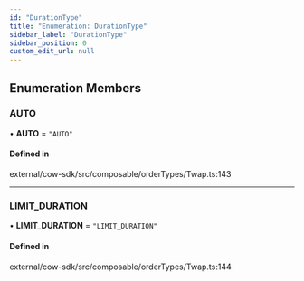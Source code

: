 ```yaml
---
id: "DurationType"
title: "Enumeration: DurationType"
sidebar_label: "DurationType"
sidebar_position: 0
custom_edit_url: null
---
```


## Enumeration Members

### AUTO

• **AUTO** = ``"AUTO"``

#### Defined in

external/cow-sdk/src/composable/orderTypes/Twap.ts:143

___

### LIMIT\_DURATION

• **LIMIT\_DURATION** = ``"LIMIT_DURATION"``

#### Defined in

external/cow-sdk/src/composable/orderTypes/Twap.ts:144
